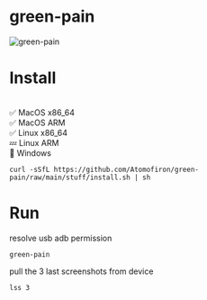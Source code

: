 # green-pain

![green-pain](https://github.com/Atomofiron/green-pain/assets/14147217/aeef69e9-41d0-47ee-8744-35d170ce707a)

# Install
<br>:white_check_mark: MacOS x86_64
<br>:white_check_mark: MacOS ARM
<br>:white_check_mark: Linux x86_64
<br>:zzz: Linux ARM
<br>:no_entry_sign: Windows
```
curl -sSfL https://github.com/Atomofiron/green-pain/raw/main/stuff/install.sh | sh
```

# Run
resolve usb adb permission
```
green-pain
```
pull the 3 last screenshots from device
```
lss 3
```
